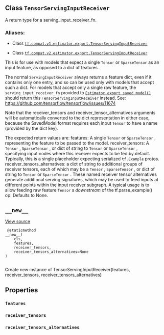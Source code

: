 

## Class  `TensorServingInputReceiver` 
A return type for a serving_input_receiver_fn.



### Aliases:

- Class [ `tf.compat.v1.estimator.export.TensorServingInputReceiver` ](/api_docs/python/tf/estimator/export/TensorServingInputReceiver)

- Class [ `tf.compat.v2.estimator.export.TensorServingInputReceiver` ](/api_docs/python/tf/estimator/export/TensorServingInputReceiver)

This is for use with models that expect a single  `Tensor`  or  `SparseTensor` 
as an input feature, as opposed to a dict of features.

The normal  `ServingInputReceiver`  always returns a feature dict, even if it
contains only one entry, and so can be used only with models that accept such
a dict.  For models that accept only a single raw feature, the
 `serving_input_receiver_fn`  provided to [ `Estimator.export_saved_model()` ](https://tensorflow.google.cn/api_docs/python/tf/compat/v1/estimator/Estimator#export_saved_model)
should return this  `TensorServingInputReceiver`  instead.  See:
https://github.com/tensorflow/tensorflow/issues/11674

Note that the receiver_tensors and receiver_tensor_alternatives arguments
will be automatically converted to the dict representation in either case,
because the SavedModel format requires each input  `Tensor`  to have a name
(provided by the dict key).

The expected return values are:
  features: A single  `Tensor`  or  `SparseTensor` , representing the feature
    to be passed to the model.
  receiver_tensors: A  `Tensor` ,  `SparseTensor` , or dict of string to  `Tensor` 
    or  `SparseTensor` , specifying input nodes where this receiver expects to
    be fed by default.  Typically, this is a single placeholder expecting
    serialized  `tf.Example`  protos.
  receiver_tensors_alternatives: a dict of string to additional
    groups of receiver tensors, each of which may be a  `Tensor` ,
     `SparseTensor` , or dict of string to  `Tensor`  or `SparseTensor` .
    These named receiver tensor alternatives generate additional serving
    signatures, which may be used to feed inputs at different points within
    the input receiver subgraph.  A typical usage is to allow feeding raw
    feature  `Tensor` s <em>downstream</em> of the tf.parse_example() op.
    Defaults to None.



##  `__new__` 
[View source](https://github.com/tensorflow/estimator/tree/master/tensorflow_estimator/python/estimator/export/export.py)



```
 @staticmethod
__new__(
    cls,
    features,
    receiver_tensors,
    receiver_tensors_alternatives=None
)
 
```

Create new instance of TensorServingInputReceiver(features, receiver_tensors, receiver_tensors_alternatives)



## Properties


###  `features` 


###  `receiver_tensors` 


###  `receiver_tensors_alternatives` 
